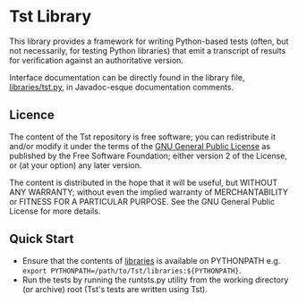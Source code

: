 # Tst Library

This library provides a framework for writing Python-based tests (often, but not necessarily, for testing Python libraries) that emit a transcript of results for verification against an authoritative version.

Interface documentation can be directly found in the library file, [libraries/tst.py](../libraries/tst.py), in Javadoc-esque documentation comments.

## Licence

The content of the Tst repository is free software; you can redistribute it and/or modify it under the terms of the [GNU General Public License](http://www.gnu.org/licenses/gpl-2.0.txt) as published by the Free Software Foundation; either version 2 of the License, or (at your option) any later version.

The content is distributed in the hope that it will be useful, but WITHOUT ANY WARRANTY; without even the implied warranty of MERCHANTABILITY or FITNESS FOR A PARTICULAR PURPOSE. See the GNU General Public License for more details.

## Quick Start

*   Ensure that the contents of [libraries](../libraries) is available on PYTHONPATH e.g. `export PYTHONPATH=/path/to/Tst/libraries:${PYTHONPATH}`.
*   Run the tests by running the runtsts.py utility from the working directory (or archive) root (Tst's tests are written using Tst).
